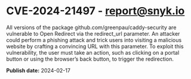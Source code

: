 # CVE-2024-21497 - report@snyk.io

All versions of the package github.com/greenpau/caddy-security are vulnerable to Open Redirect via the redirect_url parameter. An attacker could perform a phishing attack and trick users into visiting a malicious website by crafting a convincing URL with this parameter. To exploit this vulnerability, the user must take an action, such as clicking on a portal button or using the browser’s back button, to trigger the redirection.

**Publish date:** 2024-02-17
